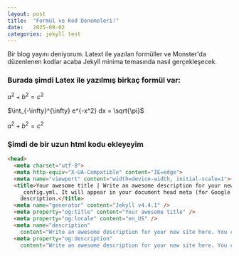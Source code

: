 ```yaml
---
layout: post
title:  "Formül ve Kod Denemeleri!"
date:   2025-09-02
categories: jekyll test
---
```


Bir blog yayını deniyorum. Latext ile yazılan formüller ve Monster'da düzenlenen kodlar acaba Jekyll minima temasında nasıl gerçekleşecek.

### Burada şimdi Latex ile yazılmış birkaç formül var:

$a^2 + b^2 = c^2$

$\int_{-\infty}^{\infty} e^{-x^2} dx = \sqrt{\pi}$


$a^2 + b^2 = c^2$

### Şimdi de bir uzun html kodu ekleyeyim

```html
<head>
  <meta charset="utf-8">
  <meta http-equiv="X-UA-Compatible" content="IE=edge">
  <meta name="viewport" content="width=device-width, initial-scale=1"><!-- Begin Jekyll SEO tag v2.8.0 -->
  <title>Your awesome title | Write an awesome description for your new site here. You can edit this line in
    _config.yml. It will appear in your document head meta (for Google search results) and in your feed.xml site
    description.</title>
  <meta name="generator" content="Jekyll v4.4.1" />
  <meta property="og:title" content="Your awesome title" />
  <meta property="og:locale" content="en_US" />
  <meta name="description"
    content="Write an awesome description for your new site here. You can edit this line in _config.yml. It will appear in your document head meta (for Google search results) and in your feed.xml site description." />
  <meta property="og:description"
    content="Write an awesome description for your new site here. You can edit this line in _config.yml. It will appear in your document head meta (for Google search results) and in your feed.xml site description." />
```
